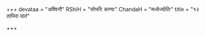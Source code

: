 +++
devataa = "अश्विनौ"
RShiH = "सोभरिः काण्वः"
ChandaH = "मध्येज्योतिः"
title = "१२ ताभिरा यातं"

+++
